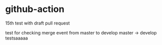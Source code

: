# github-action

15th test with draft pull request

test for checking merge event from master to develop
master -> develop
testsaaaaa
```
